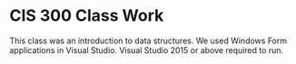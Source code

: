 # CIS 300 Class Work

This class was an introduction to data structures. We used Windows Form applications in Visual Studio.
Visual Studio 2015 or above required to run. 